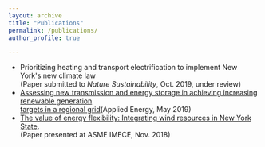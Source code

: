 ```yaml
---
layout: archive
title: "Publications"
permalink: /publications/
author_profile: true

---
```


* Prioritizing heating and transport electrification to implement New York's new climate law <br/>(Paper submitted to *Nature Sustainability*, Oct. 2019, under review) 
* [Assessing new transmission and energy storage in achieving increasing renewable generation<br/>targets in a regional grid](https://tconlon.github.io/files/RTM_paper.pdf)(Applied Energy, May 2019) 
* [The value of energy flexibility: Integrating wind resources in New York State](https://tconlon.github.io/files/ASME_paper.pdf).<br/>(Paper presented at ASME IMECE, Nov. 2018)
